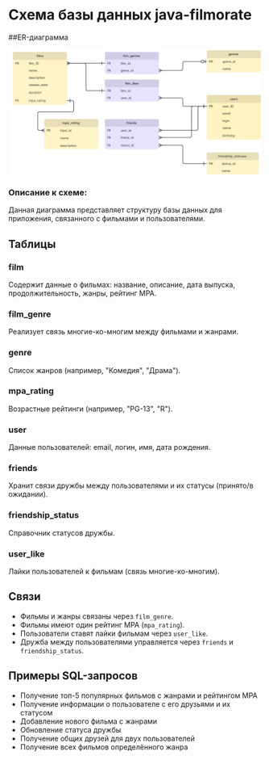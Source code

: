 # Схема базы данных java-filmorate

##ER-диаграмма

![ER-диаграмма.](src\main\resources\ER-diagram.png)

### Описание к схеме:

Данная диаграмма представляет структуру базы данных для приложения, связанного с фильмами и пользователями.

## Таблицы

### film
Содержит данные о фильмах: название, описание, дата выпуска, продолжительность, жанры, рейтинг MPA.

### film_genre
Реализует связь многие-ко-многим между фильмами и жанрами.

### genre
Список жанров (например, "Комедия", "Драма").

### mpa_rating
Возрастные рейтинги (например, "PG-13", "R").

### user
Данные пользователей: email, логин, имя, дата рождения.

### friends
Хранит связи дружбы между пользователями и их статусы (принято/в ожидании).

### friendship_status
Справочник статусов дружбы.

### user_like
Лайки пользователей к фильмам (связь многие-ко-многим).

## Связи

- Фильмы и жанры связаны через `film_genre`.
- Фильмы имеют один рейтинг MPA (`mpa_rating`).
- Пользователи ставят лайки фильмам через `user_like`.
- Дружба между пользователями управляется через `friends` и `friendship_status`.

## Примеры SQL-запросов
- Получение топ-5 популярных фильмов с жанрами и рейтингом MPA
- Получение информации о пользователе с его друзьями и их статусом
- Добавление нового фильма с жанрами
- Обновление статуса дружбы
- Получение общих друзей для двух пользователей
- Получение всех фильмов определённого жанра